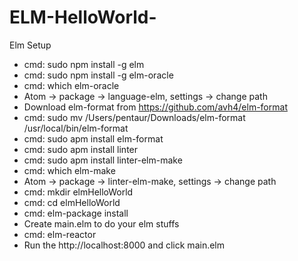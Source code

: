 # ELM-HelloWorld-

Elm Setup

* cmd: sudo npm install -g elm
* cmd: sudo npm install -g elm-oracle
* cmd: which elm-oracle
* Atom -> package -> language-elm, settings -> change path 
* Download elm-format from https://github.com/avh4/elm-format
* cmd: sudo mv /Users/pentaur/Downloads/elm-format  /usr/local/bin/elm-format
* cmd: sudo apm install elm-format
* cmd: sudo apm install linter
* cmd: sudo apm install linter-elm-make
* cmd: which elm-make
* Atom -> package -> linter-elm-make, settings -> change path 
* cmd: mkdir elmHelloWorld
* cmd: cd elmHelloWorld
* cmd: elm-package install
* Create main.elm to do your elm stuffs
* cmd: elm-reactor
* Run the http://localhost:8000 and click main.elm

